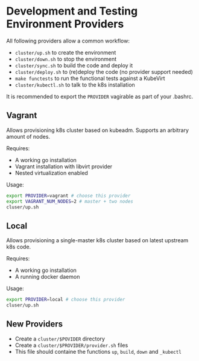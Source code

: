 # Development and Testing Environment Providers

All following providers allow a common workflow:

 * `cluster/up.sh` to create the environment
 * `cluster/down.sh` to stop the environment
 * `cluster/sync.sh` to build the code and deploy it
 * `cluster/deploy.sh` to (re)deploy the code (no provider support needed)
 * `make functests` to run the functional tests against a KubeVirt
 * `cluster/kubectl.sh` to talk to the k8s installation

It is recommended to export the `PROVIDER` vagirable as part of your .bashrc.

## Vagrant

Allows provisioning k8s cluster based on kubeadm. Supports an arbitrary amount
of nodes.

Requires:
 * A working go installation
 * Vagrant installation with libvirt provider
 * Nested virtualization enabled

Usage:

```bash
export PROVIDER=vagrant # choose this provider
export VAGRANT_NUM_NODES=2 # master + two nodes
cluser/up.sh
```

## Local

Allows provisioning a single-master k8s cluster based on latest upstream k8s
code.

Requires:
 * A working go installation
 * A running docker daemon

Usage:

```bash
export PROVIDER=local # choose this provider
cluser/up.sh
```

## New Providers

 * Create a `cluster/$POVIDER` directory
 * Create a `cluster/$PROVIDER/provider.sh` files
 * This file should containe the functions `up`, `build`, `down` and `_kubectl`

